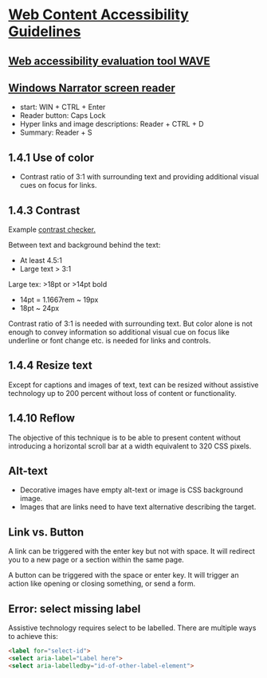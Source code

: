 # [Web Content Accessibility Guidelines](https://www.w3.org/WAI/WCAG21/quickref/)

## [Web accessibility evaluation tool WAVE](https://wave.webaim.org/)

## [Windows Narrator screen reader](https://support.microsoft.com/fi-fi/windows/lukijan-t%C3%A4ydellinen-opas-e4397a0d-ef4f-b386-d8ae-c172f109bdb1#WindowsVersion=Windows_10)

- start: WIN + CTRL + Enter
- Reader button: Caps Lock
- Hyper links and image descriptions: Reader + CTRL + D
- Summary: Reader + S

## 1.4.1 Use of color

- Contrast ratio of 3:1 with surrounding text and providing additional visual cues on focus for links.

## 1.4.3 Contrast

Example [contrast checker.](https://webaim.org/resources/contrastchecker/)

Between text and background behind the text:

- At least 4.5:1
- Large text > 3:1

Large tex: >18pt or >14pt bold

- 14pt = 1.1667rem ~ 19px
- 18pt ~ 24px

Contrast ratio of 3:1 is needed with surrounding text. But color alone is not enough to convey information so additional visual cue on focus like underline or font change etc. is needed for links and controls.

## 1.4.4 Resize text

Except for captions and images of text, text can be resized without assistive technology up to 200 percent without loss of content or functionality.

## 1.4.10 Reflow

The objective of this technique is to be able to present content without introducing a horizontal scroll bar at a width equivalent to 320 CSS pixels.

## Alt-text

- Decorative images have empty alt-text or image is CSS background image.
- Images that are links need to have text alternative describing the target.

## Link vs. Button

A link can be triggered with the enter key but not with space. It will redirect you to a new page or a section within the same page.

A button can be triggered with the space or enter key. It will trigger an action like opening or closing something, or send a form.

## Error: select missing label

Assistive technology requires select to be labelled. There are multiple ways to achieve this:

```html
<label for="select-id">
<select aria-label="Label here">
<select aria-labelledby="id-of-other-label-element">
```
